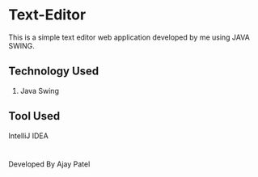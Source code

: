 # Text-Editor
This is a simple text editor web application developed by me using JAVA SWING. 

## Technology Used
1. Java Swing

## Tool Used
IntelliJ IDEA

#
Developed By Ajay Patel
